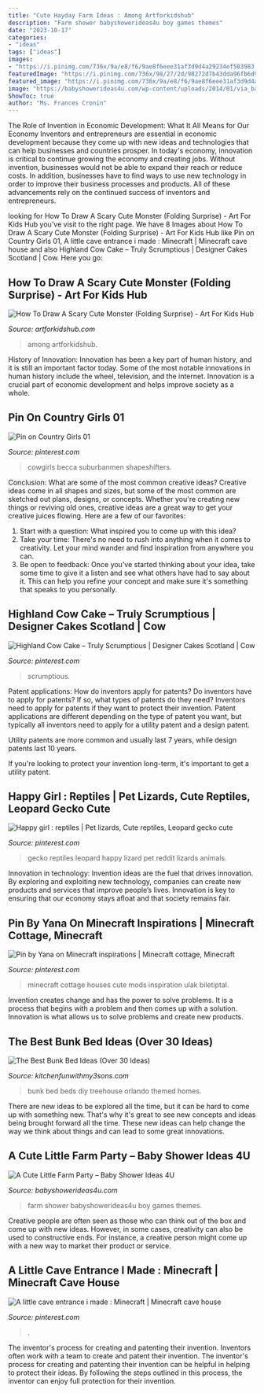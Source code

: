```yaml
---
title: "Cute Hayday Farm Ideas : Among Artforkidshub"
description: "Farm shower babyshowerideas4u boy games themes"
date: "2023-10-17"
categories:
- "ideas"
tags: ["ideas"]
images:
- "https://i.pinimg.com/736x/9a/e8/f6/9ae8f6eee31af3d9d4a29234ef503983.jpg"
featuredImage: "https://i.pinimg.com/736x/98/27/2d/98272d7b43dda96fb6d975d373ec9446.jpg"
featured_image: "https://i.pinimg.com/736x/9a/e8/f6/9ae8f6eee31af3d9d4a29234ef503983.jpg"
image: "https://babyshowerideas4u.com/wp-content/uploads/2014/01/via_babyshowerideas4u_17.jpg"
ShowToc: true
author: "Ms. Frances Cronin"
---
```



The Role of Invention in Economic Development: What It All Means for Our Economy
Inventors and entrepreneurs are essential in economic development because they come up with new ideas and technologies that can help businesses and countries prosper. In today's economy, innovation is critical to continue growing the economy and creating jobs. Without invention, businesses would not be able to expand their reach or reduce costs. In addition, businesses have to find ways to use new technology in order to improve their business processes and products. All of these advancements rely on the continued success of inventors and entrepreneurs.

	

		
looking for How To Draw A Scary Cute Monster (Folding Surprise) - Art For Kids Hub you've visit to the right page. We have 8 Images about How To Draw A Scary Cute Monster (Folding Surprise) - Art For Kids Hub like Pin on Country Girls 01, A little cave entrance i made : Minecraft | Minecraft cave house and also Highland Cow Cake – Truly Scrumptious | Designer Cakes Scotland | Cow. Here you go:
		
    
## How To Draw A Scary Cute Monster (Folding Surprise) - Art For Kids Hub

<img loading=lazy src="https://www.artforkidshub.com/wp-content/uploads/2018/09/how-to-draw-a-cute-scary-monster-feature.jpg" onerror="this.onerror=null;this.src='https://tse3.mm.bing.net/th?id=OIP.X9da7t75xfNC1M8FDwtawAHaEJ&amp;pid=15.1';" alt="How To Draw A Scary Cute Monster (Folding Surprise) - Art For Kids Hub">

_Source: artforkidshub.com_

>among artforkidshub. 

	

History of Innovation:
Innovation has been a key part of human history, and it is still an important factor today. Some of the most notable innovations in human history include the wheel, television, and the internet. Innovation is a crucial part of economic development and helps improve society as a whole.

    
## Pin On Country Girls 01

<img loading=lazy src="https://i.pinimg.com/736x/a3/63/eb/a363ebbc5f423d4437b08a37cb936d4b--country-women-country-girls.jpg" onerror="this.onerror=null;this.src='https://tse1.mm.bing.net/th?id=OIP.9ju8GHiFgjl_wfGf3cUILgHaJ4&amp;pid=15.1';" alt="Pin on Country Girls 01">

_Source: pinterest.com_

>cowgirls becca suburbanmen shapeshifters. 

	

Conclusion: What are some of the most common creative ideas?
Creative ideas come in all shapes and sizes, but some of the most common are sketched out plans, designs, or concepts. Whether you're creating new things or reviving old ones, creative ideas are a great way to get your creative juices flowing. Here are a few of our favorites:
1. Start with a question: What inspired you to come up with this idea?
2. Take your time: There's no need to rush into anything when it comes to creativity. Let your mind wander and find inspiration from anywhere you can.
3. Be open to feedback: Once you've started thinking about your idea, take some time to give it a listen and see what others have had to say about it. This can help you refine your concept and make sure it's something that speaks to you personally.

    
## Highland Cow Cake – Truly Scrumptious | Designer Cakes Scotland | Cow

<img loading=lazy src="https://i.pinimg.com/736x/45/fe/08/45fe08d08b6a1f06e4ed034892492ff8.jpg" onerror="this.onerror=null;this.src='https://tse2.mm.bing.net/th?id=OIP.W8LsbimKQph5-DYvZjGZGwHaKq&amp;pid=15.1';" alt="Highland Cow Cake – Truly Scrumptious | Designer Cakes Scotland | Cow">

_Source: pinterest.com_

>scrumptious. 

	

Patent applications: How do inventors apply for patents?
Do inventors have to apply for patents? If so, what types of patents do they need?
Inventors need to apply for patents if they want to protect their invention. Patent applications are different depending on the type of patent you want, but typically all inventors need to apply for a utility patent and a design patent. 

 Utility patents are more common and usually last 7 years, while design patents last 10 years. 

If you're looking to protect your invention long-term, it's important to get a utility patent.

    
## Happy Girl : Reptiles | Pet Lizards, Cute Reptiles, Leopard Gecko Cute

<img loading=lazy src="https://i.pinimg.com/736x/cb/17/d8/cb17d832cfd26e4cda401b011329fa83.jpg" onerror="this.onerror=null;this.src='https://tse2.mm.bing.net/th?id=OIP.gCxFM5ByUUYakC6Ge4qtPwHaJ4&amp;pid=15.1';" alt="Happy girl : reptiles | Pet lizards, Cute reptiles, Leopard gecko cute">

_Source: pinterest.com_

>gecko reptiles leopard happy lizard pet reddit lizards animals. 

	

Innovation in technology:
Invention ideas are the fuel that drives innovation. By exploring and exploiting new technology, companies can create new products and services that improve people’s lives. Innovation is key to ensuring that our economy stays afloat and that society remains fair.

    
## Pin By Yana On Minecraft Inspirations | Minecraft Cottage, Minecraft

<img loading=lazy src="https://i.pinimg.com/736x/98/27/2d/98272d7b43dda96fb6d975d373ec9446.jpg" onerror="this.onerror=null;this.src='https://tse3.mm.bing.net/th?id=OIP.BnwDdoLN9ynbJOz3hD0IdwHaKb&amp;pid=15.1';" alt="Pin by Yana on Minecraft inspirations | Minecraft cottage, Minecraft">

_Source: pinterest.com_

>minecraft cottage houses cute mods inspiration ulak biletiptal. 

	

Invention creates change and has the power to solve problems. It is a process that begins with a problem and then comes up with a solution. Innovation is what allows us to solve problems and create new products.

    
## The Best Bunk Bed Ideas (Over 30 Ideas)

<img loading=lazy src="https://kitchenfunwithmy3sons.com/wp-content/uploads/2017/02/the-best-bunk-bed-ideas-15.jpg" onerror="this.onerror=null;this.src='https://tse1.mm.bing.net/th?id=OIP.e2-HcseK_XEDWKUeALnAHwHaLd&amp;pid=15.1';" alt="The Best Bunk Bed Ideas (Over 30 Ideas)">

_Source: kitchenfunwithmy3sons.com_

>bunk bed beds diy treehouse orlando themed homes. 

	

There are new ideas to be explored all the time, but it can be hard to come up with something new. That's why it's great to see new concepts and ideas being brought forward all the time. These new ideas can help change the way we think about things and can lead to some great innovations.

    
## A Cute Little Farm Party – Baby Shower Ideas 4U

<img loading=lazy src="https://babyshowerideas4u.com/wp-content/uploads/2014/01/via_babyshowerideas4u_17.jpg" onerror="this.onerror=null;this.src='https://tse2.mm.bing.net/th?id=OIP.az9nIMS1OhiiUEJ6Z219qQHaLH&amp;pid=15.1';" alt="A Cute Little Farm Party – Baby Shower Ideas 4U">

_Source: babyshowerideas4u.com_

>farm shower babyshowerideas4u boy games themes. 

	

Creative people are often seen as those who can think out of the box and come up with new ideas. However, in some cases, creativity can also be used to constructive ends. For instance, a creative person might come up with a new way to market their product or service.

    
## A Little Cave Entrance I Made : Minecraft | Minecraft Cave House

<img loading=lazy src="https://i.pinimg.com/736x/9a/e8/f6/9ae8f6eee31af3d9d4a29234ef503983.jpg" onerror="this.onerror=null;this.src='https://tse4.mm.bing.net/th?id=OIP.3nXk9hsb0fsrLyNP7PCMiQHaEK&amp;pid=15.1';" alt="A little cave entrance i made : Minecraft | Minecraft cave house">

_Source: pinterest.com_

>. 

	

The inventor's process for creating and patenting their invention.
Inventors often work with a team to create and patent their invention. The inventor's process for creating and patenting their invention can be helpful in helping to protect their ideas. By following the steps outlined in this process, the inventor can enjoy full protection for their invention.

